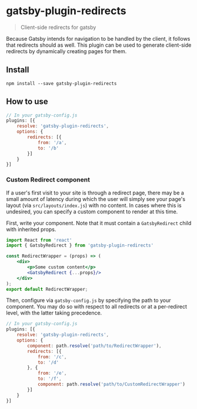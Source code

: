 # gatsby-plugin-redirects

> Client-side redirects for gatsby

Because Gatsby intends for navigation to be handled by the client, it follows that redirects should as well. This plugin can be used to generate client-side redirects by dynamically creating pages for them.

## Install

`npm install --save gatsby-plugin-redirects`

## How to use

```javascript
// In your gatsby-config.js
plugins: [{
    resolve: 'gatsby-plugin-redirects',
    options: {
        redirects: [{
            from: '/a',
            to: '/b'
        }]
    }
}]
```

### Custom Redirect component

If a user's first visit to your site is through a redirect page, there may be a small amount of latency during which the user will simply see your page's layout (via `src/layouts/index.js`) with no content. In cases where this is undesired, you can specify a custom component to render at this time.

First, write your component. Note that it must contain a `GatsbyRedirect` child with inherited props.

```jsx
import React from 'react'
import { GatsbyRedirect } from 'gatsby-plugin-redirects'

const RedirectWrapper = (props) => (
    <div>
        <p>Some custom content</p>
        <GatsbyRedirect {...props}/>
    </div>
);
export default RedirectWrapper;
```

Then, configure via `gatsby-config.js` by specifying the path to your component. You may do so with respect to all redirects or at a per-redirect level, with the latter taking precedence.

```javascript
// In your gatsby-config.js
plugins: [{
    resolve: 'gatsby-plugin-redirects',
    options: {
        component: path.resolve('path/to/RedirectWrapper'),
        redirects: [{
            from: '/c',
            to: '/d'
        }, {
            from: '/e',
            to: '/f',
            component: path.resolve('path/to/CustomRedirectWrapper')
        }]
    }
}]
```

